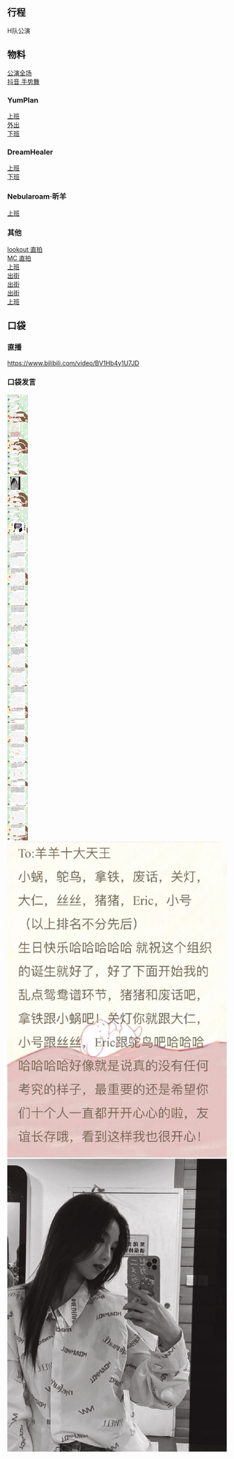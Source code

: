 ## 行程
H队公演<br>

## 物料
[公演全场](https://www.bilibili.com/video/BV1eg411V7DD)<br>
[抖音 手势舞](https://www.douyin.com/video/7003291973406690599?)
### YumPlan
[上班](https://weibo.com/7335378002/KvIq1zdRp)<br>
[外出](https://weibo.com/7335378002/KvKJ84k1J)<br>
[下班]()
### DreamHealer
[上班](https://weibo.com/6375088879/Kwkul6F2l)<br>
[下班](https://weibo.com/6375088879/KvKCTivLc)
### Nebularoam·昕羊
[上班](https://weibo.com/7584954147/KvIr5sWTW)<br>

### 其他
[lookout 直拍](https://weibo.com/6864313428/KwmAgyi9f)<br>
[MC 直拍](https://weibo.com/6864313428/Kwn7Z6r6O)<br>
[上班](https://weibo.com/6141454100/Kwkre73gQ)<br>
[出街](https://weibo.com/2971625284/KwmRHF24a)<br>
[出街](https://weibo.com/3817410647/KwmYoxkL6)<br>
[出街](https://weibo.com/5106963620/KwmYTyV9l)<br>
[上班](https://weibo.com/7246477032/KwrDCe4pV)<br>

## 口袋
### 直播
https://www.bilibili.com/video/BV1Hb4y1U7JD
### 口袋发言
![口袋发言](./pocket48/imgs/messages1.jpeg)<br>
![口袋图片](./pocket48/imgs/P1.jpeg)<br>
![口袋图片](./pocket48/imgs/P2.jpeg)<br>